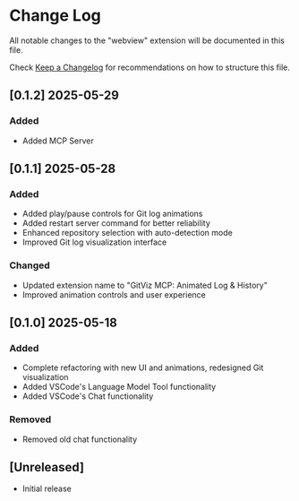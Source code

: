 # Change Log

All notable changes to the "webview" extension will be documented in this file.

Check [Keep a Changelog](http://keepachangelog.com/) for recommendations on how to structure this file.

## [0.1.2] 2025-05-29

### Added

- Added MCP Server

## [0.1.1] 2025-05-28

### Added

- Added play/pause controls for Git log animations
- Added restart server command for better reliability
- Enhanced repository selection with auto-detection mode
- Improved Git log visualization interface

### Changed

- Updated extension name to "GitViz MCP: Animated Log & History"
- Improved animation controls and user experience

## [0.1.0] 2025-05-18

### Added

- Complete refactoring with new UI and animations, redesigned Git visualization
- Added VSCode's Language Model Tool functionality
- Added VSCode's Chat functionality

### Removed

- Removed old chat functionality

## [Unreleased]

- Initial release
